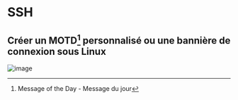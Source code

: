 # SSH

## Créer un **MOTD[^*]** personnalisé ou une bannière de connexion sous Linux

![image](https://github.com/allfab/boilerplates/assets/1840185/9d8d7991-5caf-4c44-9db9-c6a32e9834d5)

[^*]: Message of the Day - Message du jour